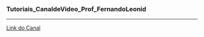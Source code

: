 ### Tutoriais_CanaldeVideo_Prof_FernandoLeonid
----

[Link do Canal](https://www.youtube.com/c/FernandoLeonid)
